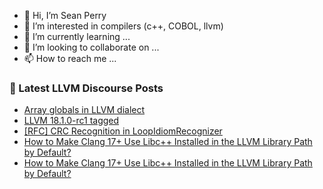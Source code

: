 - 👋 Hi, I’m Sean Perry
- 👀 I’m interested in compilers (c++, COBOL, llvm)
- 🌱 I’m currently learning ...
- 💞️ I’m looking to collaborate on ...
- 📫 How to reach me ...

<!---
s66perry/s66perry is a ✨ special ✨ repository because its `README.md` (this file) appears on your GitHub profile.
You can click the Preview link to take a look at your changes.
--->
### 📕 Latest LLVM Discourse Posts

<!-- DISCOURSE-LLVM:START -->
- [Array globals in LLVM dialect](https://discourse.llvm.org/t/array-globals-in-llvm-dialect/68229#post_8)
- [LLVM 18.1.0-rc1 tagged](https://discourse.llvm.org/t/llvm-18-1-0-rc1-tagged/76619#post_2)
- [[RFC] CRC Recognition in LoopIdiomRecognizer](https://discourse.llvm.org/t/rfc-crc-recognition-in-loopidiomrecognizer/76491#post_8)
- [How to Make Clang 17+ Use Libc++ Installed in the LLVM Library Path by Default?](https://discourse.llvm.org/t/how-to-make-clang-17-use-libc-installed-in-the-llvm-library-path-by-default/76632#post_3)
- [How to Make Clang 17+ Use Libc++ Installed in the LLVM Library Path by Default?](https://discourse.llvm.org/t/how-to-make-clang-17-use-libc-installed-in-the-llvm-library-path-by-default/76632#post_2)
<!-- DISCOURSE-LLVM:END -->
